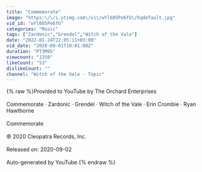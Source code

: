 ```yaml
---
title: "Commemorate"
image: "https:\/\/i.ytimg.com\/vi\/wYl605Pe6fU\/hqdefault.jpg"
vid_id: "wYl605Pe6fU"
categories: "Music"
tags: ["Zardonic","Grendel","Witch of the Vale"]
date: "2022-01-24T22:05:11+03:00"
vid_date: "2020-09-01T10:01:00Z"
duration: "PT3M9S"
viewcount: "1350"
likeCount: "53"
dislikeCount: ""
channel: "Witch of the Vale - Topic"
---
```

{% raw %}Provided to YouTube by The Orchard Enterprises<br /><br />Commemorate · Zardonic · Grendel · Witch of the Vale · Erin Crombie · Ryan Hawthorne<br /><br />Commemorate<br /><br />℗ 2020 Cleopatra Records, Inc.<br /><br />Released on: 2020-09-02<br /><br />Auto-generated by YouTube.{% endraw %}
